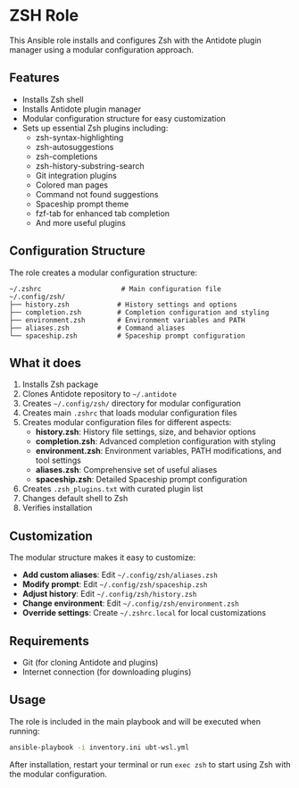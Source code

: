 # ZSH Role

This Ansible role installs and configures Zsh with the Antidote plugin manager using a modular configuration approach.

## Features

- Installs Zsh shell
- Installs Antidote plugin manager
- Modular configuration structure for easy customization
- Sets up essential Zsh plugins including:
  - zsh-syntax-highlighting
  - zsh-autosuggestions
  - zsh-completions
  - zsh-history-substring-search
  - Git integration plugins
  - Colored man pages
  - Command not found suggestions
  - Spaceship prompt theme
  - fzf-tab for enhanced tab completion
  - And more useful plugins

## Configuration Structure

The role creates a modular configuration structure:

```
~/.zshrc                    # Main configuration file
~/.config/zsh/
├── history.zsh            # History settings and options
├── completion.zsh         # Completion configuration and styling
├── environment.zsh        # Environment variables and PATH
├── aliases.zsh            # Command aliases
└── spaceship.zsh          # Spaceship prompt configuration
```

## What it does

1. Installs Zsh package
2. Clones Antidote repository to `~/.antidote`
3. Creates `~/.config/zsh/` directory for modular configuration
4. Creates main `.zshrc` that loads modular configuration files
5. Creates modular configuration files for different aspects:
   - **history.zsh**: History file settings, size, and behavior options
   - **completion.zsh**: Advanced completion configuration with styling
   - **environment.zsh**: Environment variables, PATH modifications, and tool settings
   - **aliases.zsh**: Comprehensive set of useful aliases
   - **spaceship.zsh**: Detailed Spaceship prompt configuration
6. Creates `.zsh_plugins.txt` with curated plugin list
7. Changes default shell to Zsh
8. Verifies installation

## Customization

The modular structure makes it easy to customize:

- **Add custom aliases**: Edit `~/.config/zsh/aliases.zsh`
- **Modify prompt**: Edit `~/.config/zsh/spaceship.zsh`
- **Adjust history**: Edit `~/.config/zsh/history.zsh`
- **Change environment**: Edit `~/.config/zsh/environment.zsh`
- **Override settings**: Create `~/.zshrc.local` for local customizations

## Requirements

- Git (for cloning Antidote and plugins)
- Internet connection (for downloading plugins)

## Usage

The role is included in the main playbook and will be executed when running:

```bash
ansible-playbook -i inventory.ini ubt-wsl.yml
```

After installation, restart your terminal or run `exec zsh` to start using Zsh with the modular configuration.
